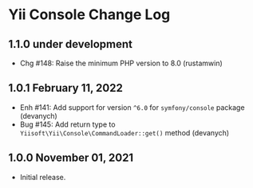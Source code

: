 # Yii Console Change Log

## 1.1.0 under development

- Chg #148: Raise the minimum PHP version to 8.0 (rustamwin)

## 1.0.1 February 11, 2022

- Enh #141: Add support for version `^6.0` for `symfony/console` package (devanych)
- Bug #145: Add return type to `Yiisoft\Yii\Console\CommandLoader::get()` method (devanych)

## 1.0.0 November 01, 2021

- Initial release.
